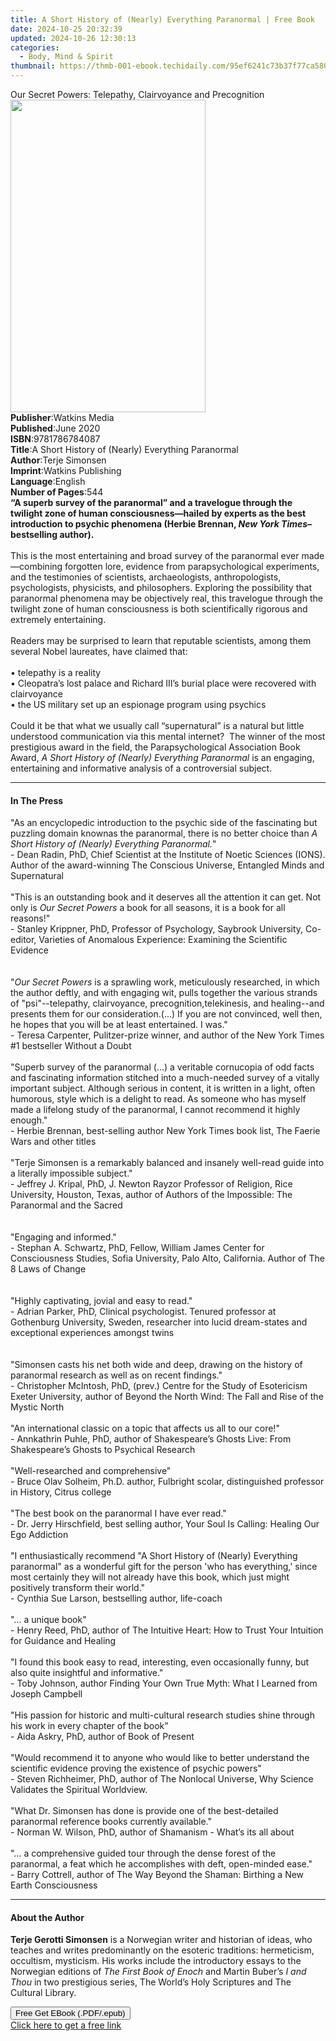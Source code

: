 ```yaml
---
title: A Short History of (Nearly) Everything Paranormal | Free Book
date: 2024-10-25 20:32:39
updated: 2024-10-26 12:30:13
categories:
  - Body, Mind & Spirit
thumbnail: https://thmb-001-ebook.techidaily.com/95ef6241c73b37f77ca58063d6abdb934d1a76188ce557ae909afacb06852a68.jpg
---
```

<main id="book-container">
  <div class="flex flex-col">
    <div class="book-brief flex-1 py-6 px-4 sm:p-6 md:py-10 md:px-8">
      <!-- brief-->
      <div class="book-brief-main">
        Our Secret Powers: Telepathy, Clairvoyance and Precognition
      </div>
    </div>
    <div
      class="book-meta-info flex-1 grid gap-4 col-start-1 col-end-3 row-start-1 sm:mb-6 sm:grid-cols-4 lg:gap-6 lg:col-start-2 lg:row-end-6 lg:row-span-6 lg:mb-0"
    >
      <div
        class="book-meta-info-left place-content-center mt-4 p-4 text-sm leading-6 col-start-2 col-span-2 dark:text-slate-400"
      >
        <img
          class="w-full h-500 object-cover rounded-lg sm:h-255 sm:col-span-2 lg:col-span-full"
          src="https://img-001-ebook.techidaily.com/90c2aa9a36e2f3f0d4386ba6ba84e23b906fa8f2b90a30b40604131df8aeb3a9.jpg"
          alt=""
          width="312"
          height="500"
        />
      </div>
      <div
        class="book-meta-info-right mt-2 col-start-1 row-start-2 col-span-3 self-center"
      >
        <!-- meta data  -->
        <div class="flex flex-col px-4 md:px-8">
          <div class="flex-1">
            <strong>Publisher</strong>:<span class="px-2">Watkins Media</span>
          </div>
          <div class="flex-1">
            <strong>Published</strong>:<span class="px-2">June 2020</span>
          </div>
          <div class="flex-1">
            <strong>ISBN</strong>:<span class="px-2">9781786784087</span>
          </div>
          <div class="flex-1">
            <strong>Title</strong>:<span class="px-2"
              >A Short History of (Nearly) Everything Paranormal</span
            >
          </div>
          <div class="flex-1">
            <strong>Author</strong>:<span class="px-2">Terje Simonsen</span>
          </div>
          <div class="flex-1">
            <strong>Imprint</strong>:<span class="px-2"
              >Watkins Publishing</span
            >
          </div>
          <div class="flex-1">
            <strong>Language</strong>:<span class="px-2">English</span>
          </div>
          <div class="flex-1">
            <strong>Number of Pages</strong>:<span class="px-2">544</span>
          </div>
        </div>
      </div>
    </div>
    <div class="book-description flex-1 py-6 px-4 sm:p-6 md:py-10 md:px-8">
      <div class="book-description-main">
        <div accordion-content="" id="description">
          <b
            >“A superb survey of the paranormal” and a travelogue through the
            twilight zone of human consciousness—hailed by experts as the best
            introduction to psychic phenomena (Herbie&nbsp;Brennan,
            <i>New York Times</i>–bestselling author).</b
          ><br /><br />This is the most entertaining and broad survey of the
          paranormal ever made—combining forgotten lore, evidence
          from&nbsp;parapsychological&nbsp;experiments, and the testimonies of
          scientists, archaeologists, anthropologists, psychologists,
          physicists, and philosophers. Exploring the possibility that
          paranormal phenomena may be objectively real,&nbsp;this travelogue
          through the twilight zone of human consciousness is both
          scientifically rigorous and extremely entertaining.&nbsp;<br /><br />Readers
          may be surprised to learn that reputable scientists, among them
          several Nobel laureates, have claimed that:<br />&nbsp;<br />•&nbsp;telepathy
          is a reality<br />•&nbsp;Cleopatra’s lost palace and Richard III’s
          burial place were recovered with clairvoyance<br />• the US military
          set up&nbsp;an espionage program using psychics&nbsp;<br />&nbsp;<br />Could
          it be that what we usually call “supernatural” is a natural but little
          understood communication via this mental internet? &nbsp;The winner of
          the most prestigious award in the field,
          the&nbsp;Parapsychological&nbsp;Association Book Award,
          <i>A Short History of (Nearly) Everything Paranormal</i> is an
          engaging, entertaining and informative analysis of a controversial
          subject.
        </div>
        <div class="accordion-fader"></div>
      </div>
    </div>
    <div class="book-excerpts flex-1 py-6 px-4 sm:p-6 md:py-10 md:px-8">
      <!-- excerpts-->
      <div class="book-excerpts-main">
        <hr />
        <h4 class="placeholder placeholder-heading">
          <span>In The Press</span>
        </h4>
        <p>
          "As an encyclopedic introduction to the psychic side of the
          fascinating but puzzling domain knownas the paranormal, there is no
          better choice than
          <i>A Short History of (Nearly) Everything Paranormal.</i>"<br />- Dean
          Radin, PhD, Chief Scientist at the Institute of Noetic Sciences
          (IONS). Author of the award-winning The Conscious Universe, Entangled
          Minds and Supernatural<br /><br />"This is an outstanding book and it
          deserves all the attention it can get. Not only is
          <i>Our Secret Powers</i> a book for all seasons, it is a book for all
          reasons!"<br />- Stanley Krippner, PhD, Professor of Psychology,
          Saybrook University, Co-editor, Varieties of Anomalous Experience:
          Examining the Scientific Evidence<br /><br /><br />"<i
            >Our Secret Powers</i
          >&nbsp;is a sprawling work, meticulously researched, in which the
          author deftly, and with engaging wit, pulls together the various
          strands of "psi"--telepathy, clairvoyance, precognition,telekinesis,
          and healing--and presents them for our consideration.(...)&nbsp;If you
          are not convinced, well then, he hopes that you will be at least
          entertained. I was."<br />-&nbsp;Teresa Carpenter, Pulitzer-prize
          winner, and author of the New York Times #1 bestseller Without a
          Doubt<br /><br />"Superb survey of the paranormal (...)&nbsp;a
          veritable cornucopia of odd facts and fascinating information stitched
          into a much-needed survey of a vitally important subject. Although
          serious in content, it is written in a light, often humorous, style
          which is a delight to read. As someone who has myself made a lifelong
          study of the paranormal, I cannot recommend it highly enough."<br />-
          Herbie Brennan, best-selling author New York Times book list, The
          Faerie Wars and other titles<br /><br />"Terje Simonsen is a
          remarkably balanced and insanely well-read guide into a literally
          impossible subject."<br />- Jeffrey J. Kripal, PhD, J. Newton Rayzor
          Professor of Religion, Rice University, Houston, Texas, author of
          Authors of the Impossible: The Paranormal and the Sacred<br /><br /><br />"Engaging
          and informed."<br />-&nbsp;Stephan A. Schwartz, PhD, Fellow, William
          James Center for Consciousness Studies, Sofia University, Palo Alto,
          California. Author of The 8 Laws of Change<br /><br /><br />"Highly
          captivating, jovial and easy to read."<br />-&nbsp;Adrian Parker, PhD,
          Clinical psychologist. Tenured professor at Gothenburg University,
          Sweden, researcher into lucid dream-states and exceptional experiences
          amongst twins<br /><br /><br />"Simonsen casts his net both wide and
          deep, drawing on the history of paranormal research as well as on
          recent findings."<br />-&nbsp;Christopher McIntosh, PhD, (prev.)
          Centre for the Study of Esotericism Exeter University, author of
          Beyond the North Wind: The Fall and Rise of the Mystic North<br /><br />"An
          international classic on a topic that affects us all to our core!"<br />-&nbsp;Annkathrin
          Puhle, PhD, author of Shakespeare’s Ghosts Live: From Shakespeare’s
          Ghosts to Psychical Research<br /><br />"Well-researched and
          comprehensive"<br />-&nbsp;Bruce Olav Solheim, Ph.D. author, Fulbright
          scolar, distinguished professor in History, Citrus college<br /><br />"The
          best book on the paranormal I have ever read."<br />-&nbsp;Dr. Jerry
          Hirschfield, best selling author, Your Soul Is Calling: Healing Our
          Ego Addiction<br /><br />"I enthusiastically recommend "A Short
          History of (Nearly) Everything paranormal" as a wonderful gift for the
          person 'who has everything,' since most certainly they will not
          already have this book, which just might positively transform their
          world."<br />-&nbsp;Cynthia Sue Larson, bestselling author,
          life-coach<br /><br />"… a unique book"<br />-&nbsp;Henry Reed, PhD,
          author of The Intuitive Heart: How to Trust Your Intuition for
          Guidance and Healing<br /><br />"I found this book easy to read,
          interesting, even occasionally funny, but also quite insightful and
          informative."<br />-&nbsp;Toby Johnson, author Finding Your Own True
          Myth: What I Learned from Joseph Campbell<br /><br />"His passion for
          historic and multi-cultural research studies shine through his work in
          every chapter of the book"<br />-&nbsp;Aida Askry, PhD, author of Book
          of Present<br /><br />"Would recommend it to anyone who would like to
          better understand the scientific evidence proving the existence of
          psychic powers"<br />-&nbsp;Steven Richheimer, PhD, author of The
          Nonlocal Universe, Why Science Validates the Spiritual Worldview.<br /><br />"What
          Dr. Simonsen has done is provide one of the best-detailed paranormal
          reference books currently available."<br />-&nbsp;Norman W. Wilson,
          PhD, author of Shamanism - What’s its all about<br /><br />"… a
          comprehensive guided tour through the dense forest of the paranormal,
          a feat which he accomplishes with deft, open-minded ease."<br />-&nbsp;Barry
          Cottrell, author of The Way Beyond the Shaman: Birthing a New Earth
          Consciousness
        </p>
      </div>
    </div>
    <div class="book-about-author flex-1 py-6 px-4 sm:p-6 md:py-10 md:px-8">
      <!-- about author-->
      <div class="book-main-author-main">
        <hr />
        <h4 class="placeholder placeholder-heading">
          <span>About the Author</span>
        </h4>
        <p>
          <b>Terje Gerotti Simonsen</b> is a Norwegian writer and historian of
          ideas, who teaches and writes predominantly on the esoteric
          traditions: hermeticism, occultism, mysticism. His works include the
          introductory essays to the Norwegian editions of
          <i>The First Book of Enoch</i> and Martin Buber’s <i>I and Thou</i> in
          two prestigious series, The World’s Holy Scriptures and The Cultural
          Library.
        </p>
      </div>
    </div>
    <div class="book-free-get flex-1 py-6 px-4 sm:p-6 md:py-10 md:px-8">
      <button
        id="btn-free-get"
        class="bg-blue-500 hover:bg-blue-700 text-white font-bold py-2 px-4 rounded"
      >
        Free Get EBook (.PDF/.epub)
      </button>
      <div id="countdown-display" class="px-2 text-lg mt-2"></div>
      <a
        id="free-link"
        class="hidden bg-blue-500 hover:bg-blue-700 text-white font-bold py-2 px-4 rounded"
        href="https://www.ebooks.com/en-us/book/209785236/a-short-history-of-nearly-everything-paranormal/terje-simonsen/"
        target="_blank"
        >Click here to get a free link</a
      >
    </div>
    <script>
      let countdownTime = 0;
      let countdownInterval = null;
      document
        .getElementById('btn-free-get')
        .addEventListener('click', startCountdown);
      function startCountdown() {
        countdownTime = new Date().getTime() + 60000 * 3;
        countdownInterval = setInterval(updateCountdown, 1000);
        document.getElementById('btn-free-get').disabled = true;
        document
          .getElementById('btn-free-get')
          .classList.add('bg-gray-500', 'cursor-not-allowed');
      }
      function updateCountdown() {
        let currentTime = new Date().getTime();
        let timeLeft = countdownTime - currentTime;
        let secondsLeft = Math.floor(timeLeft / 1000);
        document.getElementById('countdown-display').innerHTML =
          `Remaining time: ${secondsLeft} seconds.`;
        if (secondsLeft <= 0) {
          clearInterval(countdownInterval);
          document.getElementById('btn-free-get').classList.add('hidden');
          document.getElementById('free-link').classList.remove('hidden');
          document.getElementById('countdown-display').innerHTML = '';
        }
      }
    </script>
  </div>
</main>
